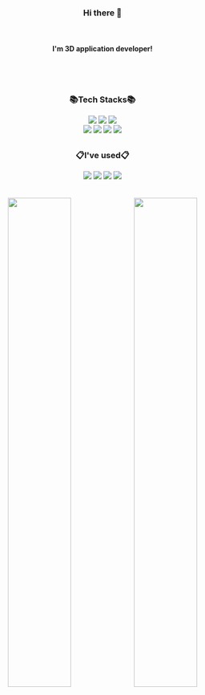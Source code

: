 <!--
**kellylog8/kellylog8** is a ✨ _special_ ✨ repository because its `README.md` (this file) appears on your GitHub profile.

Here are some ideas to get you started:

- 🔭 I’m currently working on ...
- 🌱 I’m currently learning ...
- 👯 I’m looking to collaborate on ...
- 🤔 I’m looking for help with ...
- 💬 Ask me about ...
- 📫 How to reach me: ...
- 😄 Pronouns: ...
- ⚡ Fun fact: ...
-->
### <div align=center>Hi there 👋</div>

<br>

#### <div align=center>I'm 3D application developer!</div>

<br>
<br>

<h2></h2>

### <div align=center>📚Tech Stacks📚</div>

<div align=center> 
  <img src="https://img.shields.io/badge/c++-00599C?style=plastic&logo=c%2B%2B&logoColor=white">
  <img src="https://img.shields.io/badge/CSharp-782A90?style=plastic&logo=csharp&logoColor=white">
  <img src="https://img.shields.io/badge/Unity-999999?style=plastic&logo=unity&logoColor=white">
<br>
  <img src="https://img.shields.io/badge/WinForm/WPF-80B5E3?style=plastic&logo=.net&logoColor=white">
  <img src="https://img.shields.io/badge/Python-188FFF?style=plastic&logo=Python&logoColor=white">
  <img src="https://img.shields.io/badge/Anaconda-44A833?style=plastic&logo=Anaconda&logoColor=white">
  <img src="https://img.shields.io/badge/OpenCV-DB7093?style=plastic&logo=OpenCV&logoColor=white">
<br>
  
</div>


<h2></h2>

### <div align=center>📋I've used📋</div>

<div align=center> 
  <img src="https://img.shields.io/badge/slack-7952B3?style=plastice&logo=slack&logoColor=white">
  <img src="https://img.shields.io/badge/trello-7764FA?style=plastice&logo=trello&logoColor=white">
  <img src="https://img.shields.io/badge/github-181717?style=plastice&logo=github&logoColor=white">
  <img src="https://img.shields.io/badge/sourcetree-0052CC?style=plastice&logo=sourcetree&logoColor=white">
<br>
</div>

<br>
<br>


<div align=center> 
  <td><img src="https://user-images.githubusercontent.com/81065990/157431308-aa30a1ad-2cb6-413a-a247-cb560ccd06d8.gif" width="50%" height="50%"></td><td><img src="https://user-images.githubusercontent.com/81065990/157435171-99d2eb7b-e787-41b2-bd64-297e52e1399e.gif" width="50%" height="50%"></td>
</div>






